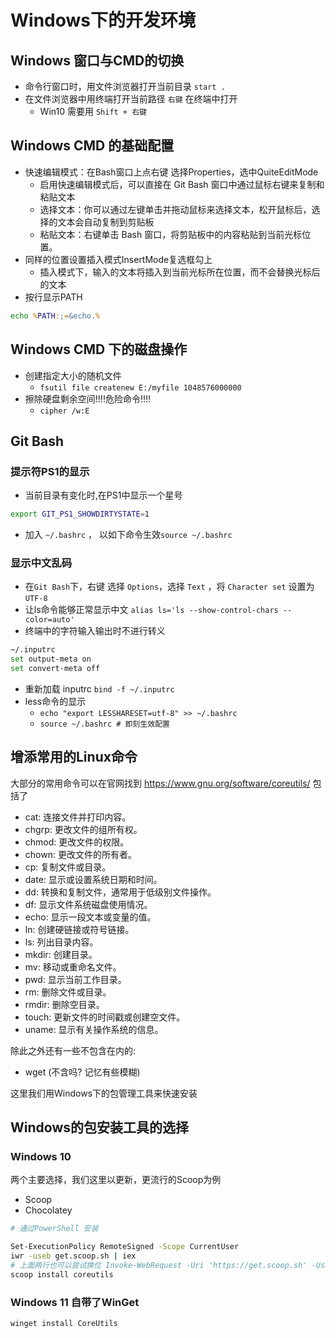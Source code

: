 # Windows下的开发环境

## Windows 窗口与CMD的切换
- 命令行窗口时，用文件浏览器打开当前目录 `start .`
- 在文件浏览器中用终端打开当前路径 `右键` 在终端中打开
  - Win10 需要用 `Shift + 右键`
    
## Windows CMD 的基础配置

- 快速编辑模式：在Bash窗口上点右键 选择Properties，选中QuiteEditMode
  - 启用快速编辑模式后，可以直接在 Git Bash 窗口中通过鼠标右键来复制和粘贴文本
  - 选择文本：你可以通过左键单击并拖动鼠标来选择文本，松开鼠标后，选择的文本会自动复制到剪贴板
  - 粘贴文本：右键单击 Bash 窗口，将剪贴板中的内容粘贴到当前光标位置。
- 同样的位置设置插入模式InsertMode复选框勾上
  - 插入模式下，输入的文本将插入到当前光标所在位置，而不会替换光标后的文本
- 按行显示PATH
```cmd
echo %PATH:;=&echo.%
```

## Windows CMD 下的磁盘操作

- 创建指定大小的随机文件
  - ` fsutil file createnew E:/myfile 1048576000000 `
- 擦除硬盘剩余空间!!!!危险命令!!!!
  - ` cipher /w:E `

## Git Bash 

### 提示符PS1的显示

- 当前目录有变化时,在PS1中显示一个星号
```bash
export GIT_PS1_SHOWDIRTYSTATE=1
```
  - 加入 `~/.bashrc` ， 以如下命令生效`source ~/.bashrc`
### 显示中文乱码
- 在`Git Bash`下，右键 选择 `Options`，选择 `Text` ，将 `Character set` 设置为 `UTF-8`
- 让ls命令能够正常显示中文 `alias ls='ls --show-control-chars --color=auto' `
- 终端中的字符输入输出时不进行转义
```bash
~/.inputrc
set output-meta on
set convert-meta off
```
  - 重新加载 inputrc `bind -f ~/.inputrc`
- less命令的显示
  - ` echo "export LESSHARESET=utf-8" >> ~/.bashrc `
  - ` source ~/.bashrc # 即刻生效配置 `

## 增添常用的Linux命令

大部分的常用命令可以在官网找到 https://www.gnu.org/software/coreutils/ 包括了
- cat: 连接文件并打印内容。
- chgrp: 更改文件的组所有权。
- chmod: 更改文件的权限。
- chown: 更改文件的所有者。
- cp: 复制文件或目录。
- date: 显示或设置系统日期和时间。
- dd: 转换和复制文件，通常用于低级别文件操作。
- df: 显示文件系统磁盘使用情况。
- echo: 显示一段文本或变量的值。
- ln: 创建硬链接或符号链接。
- ls: 列出目录内容。
- mkdir: 创建目录。
- mv: 移动或重命名文件。
- pwd: 显示当前工作目录。
- rm: 删除文件或目录。
- rmdir: 删除空目录。
- touch: 更新文件的时间戳或创建空文件。
- uname: 显示有关操作系统的信息。

除此之外还有一些不包含在内的:
- wget (不含吗? 记忆有些模糊)

这里我们用Windows下的包管理工具来快速安装

## Windows的包安装工具的选择

### Windows 10 

两个主要选择，我们这里以更新，更流行的Scoop为例
- Scoop 
- Chocolatey

```bash
# 通过PowerShell 安装

Set-ExecutionPolicy RemoteSigned -Scope CurrentUser
iwr -useb get.scoop.sh | iex
# 上面两行也可以尝试换位 Invoke-WebRequest -Uri 'https://get.scoop.sh' -UseBasicParsing | Iex
scoop install coreutils
```  

### Windows 11 自带了WinGet
```
winget install CoreUtils
```
